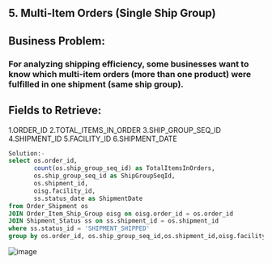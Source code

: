 ## 5. Multi-Item Orders (Single Ship Group)
## Business Problem:
### For analyzing shipping efficiency, some businesses want to know which multi-item orders (more than one product) were fulfilled in one shipment (same ship group).

## Fields to Retrieve:

1.ORDER_ID
2.TOTAL_ITEMS_IN_ORDER
3.SHIP_GROUP_SEQ_ID
4.SHIPMENT_ID
5.FACILITY_ID
6.SHIPMENT_DATE

```sql
Solution:-
select os.order_id,
       count(os.ship_group_seq_id) as TotalItemsInOrders,
       os.ship_group_seq_id as ShipGroupSeqId,
       os.shipment_id,
       oisg.facility_id,
       ss.status_date as ShipmentDate
from Order_Shipment os
JOIN Order_Item_Ship_Group oisg on oisg.order_id = os.order_id
JOIN Shipment_Status ss on ss.shipment_id = os.shipment_id
where ss.status_id = 'SHIPMENT_SHIPPED'
group by os.order_id, os.ship_group_seq_id,os.shipment_id,oisg.facility_id,ss.status_date;

```
![image](https://github.com/user-attachments/assets/6c0f1b05-666c-44e3-9f29-c6e90ecc759f)
